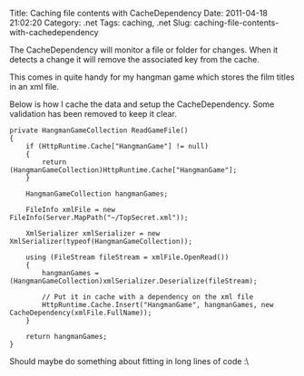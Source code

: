 Title: Caching file contents with CacheDependency
Date: 2011-04-18 21:02:20
Category: .net
Tags: caching, .net
Slug: caching-file-contents-with-cachedependency

The CacheDependency will monitor a file or folder for changes. When it detects a change it will remove the associated key from the cache.

This comes in quite handy for my hangman game which stores the film titles in an xml file.

Below is how I cache the data and setup the CacheDependency. Some validation has been removed to keep it clear.

    private HangmanGameCollection ReadGameFile()
    {
        if (HttpRuntime.Cache["HangmanGame"] != null)
        {
            return (HangmanGameCollection)HttpRuntime.Cache["HangmanGame"];
        }

        HangmanGameCollection hangmanGames;

        FileInfo xmlFile = new FileInfo(Server.MapPath("~/TopSecret.xml"));

        XmlSerializer xmlSerializer = new XmlSerializer(typeof(HangmanGameCollection));

        using (FileStream fileStream = xmlFile.OpenRead())
        {
            hangmanGames = (HangmanGameCollection)xmlSerializer.Deserialize(fileStream);

            // Put it in cache with a dependency on the xml file
            HttpRuntime.Cache.Insert("HangmanGame", hangmanGames, new CacheDependency(xmlFile.FullName));
        }

        return hangmanGames;
    }

Should maybe do something about fitting in long lines of code :\
